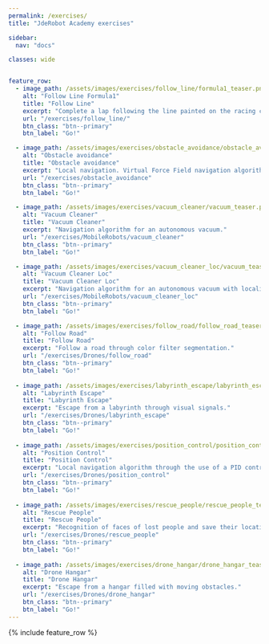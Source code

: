 ```yaml
---
permalink: /exercises/
title: "JdeRobot Academy exercises"

sidebar:
  nav: "docs"

classes: wide


feature_row:
  - image_path: /assets/images/exercises/follow_line/formula1_teaser.png
    alt: "Follow Line Formula1"
    title: "Follow Line"
    excerpt: "Complete a lap following the line painted on the racing circuit."
    url: "/exercises/follow_line/"
    btn_class: "btn--primary"
    btn_label: "Go!"

  - image_path: /assets/images/exercises/obstacle_avoidance/obstacle_avoidance_teaser.png
    alt: "Obstacle avoidance"
    title: "Obstacle avoidance"
    excerpt: "Local navigation. Virtual Force Field navigation algorithm using a F1."
    url: "/exercises/obstacle_avoidance"
    btn_class: "btn--primary"
    btn_label: "Go!"

  - image_path: /assets/images/exercises/vacuum_cleaner/vacuum_teaser.png
    alt: "Vacuum Cleaner"
    title: "Vacuum Cleaner"
    excerpt: "Navigation algorithm for an autonomous vacuum."
    url: "/exercises/MobileRobots/vacuum_cleaner"
    btn_class: "btn--primary"
    btn_label: "Go!"

  - image_path: /assets/images/exercises/vacuum_cleaner_loc/vacuum_teaser.png
    alt: "Vacuum Cleaner Loc"
    title: "Vacuum Cleaner Loc"
    excerpt: "Navigation algorithm for an autonomous vacuum with localization."
    url: "/exercises/MobileRobots/vacuum_cleaner_loc"
    btn_class: "btn--primary"
    btn_label: "Go!"

  - image_path: /assets/images/exercises/follow_road/follow_road_teaser.jpg
    alt: "Follow Road"
    title: "Follow Road"
    excerpt: "Follow a road through color filter segmentation."
    url: "/exercises/Drones/follow_road"
    btn_class: "btn--primary"
    btn_label: "Go!"
    
  - image_path: /assets/images/exercises/labyrinth_escape/labyrinth_escape_teaser.jpg
    alt: "Labyrinth Escape"
    title: "Labyrinth Escape"
    excerpt: "Escape from a labyrinth through visual signals."
    url: "/exercises/Drones/labyrinth_escape"
    btn_class: "btn--primary"
    btn_label: "Go!"
    
  - image_path: /assets/images/exercises/position_control/position_control_teaser.png
    alt: "Position Control"
    title: "Position Control"
    excerpt: "Local navigation algorithm through the use of a PID controller."
    url: "/exercises/Drones/position_control"
    btn_class: "btn--primary"
    btn_label: "Go!"
    
  - image_path: /assets/images/exercises/rescue_people/rescue_people_teaser.jpg
    alt: "Rescue People"
    title: "Rescue People"
    excerpt: "Recognition of faces of lost people and save their locations."
    url: "/exercises/Drones/rescue_people"
    btn_class: "btn--primary"
    btn_label: "Go!"
    
  - image_path: /assets/images/exercises/drone_hangar/drone_hangar_teaser.jpg
    alt: "Drone Hangar"
    title: "Drone Hangar"
    excerpt: "Escape from a hangar filled with moving obstacles."
    url: "/exercises/Drones/drone_hangar"
    btn_class: "btn--primary"
    btn_label: "Go!"
---
```





{% include feature_row %}
